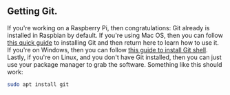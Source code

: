 ## Getting Git.

If you're working on a Raspberry Pi, then congratulations: Git already is installed in Raspbian by default. If you're using Mac OS, then you can follow [this quick guide](mac-install.md) to installing Git and then return here to learn how to use it. If you're on Windows, then you can follow [this guide to install Git shell](windows-install.md). Lastly, if you're on Linux, and you don't have Git installed, then you can just use your package manager to grab the software. Something like this should work:

```bash
sudo apt install git
```

